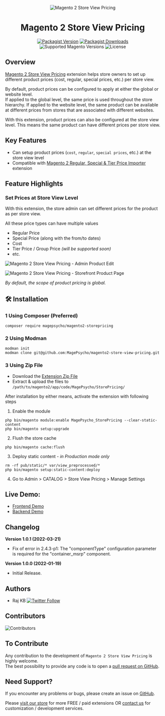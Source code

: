 <div align="center">

![Magento 2 Store View Pricing](https://i.imgur.com/d8QEHRb.png)
# Magento 2 Store View Pricing

</div>

<div align="center">

[![Packagist Version](https://img.shields.io/github/v/tag/MagePsycho/magento2-store-view-pricing?logo=packagist&sort=semver&label=packagist&style=for-the-badge)](https://packagist.org/packages/magepsycho/magento2-storepricing)
[![Packagist Downloads](https://img.shields.io/packagist/dt/magepsycho/magento2-storepricing.svg?logo=packagist&style=for-the-badge)](https://packagist.org/packages/magepsycho/magento2-storepricing/stats)
![Supported Magento Versions](https://img.shields.io/badge/magento-%202.3_|_2.4-brightgreen.svg?logo=magento&longCache=true&style=for-the-badge)
![License](https://img.shields.io/badge/license-MIT-green?color=%23234&style=for-the-badge)

</div>

## Overview
[Magento 2 Store View Pricing](https://www.magepsycho.com/magento2-store-view-pricing.html) extension helps store owners to set up different product prices (cost, regular, special prices, etc.) per store view.

By default, product prices can be configured to apply at either the global or website level.  
If applied to the global level, the same price is used throughout the store hierarchy. If applied to the website level, the same product can be available at different prices from stores that are associated with different websites.  

With this extension, product prices can also be configured at the store view level. This means the same product can have different prices per store view.

## Key Features
* Can setup product prices (`cost`, `regular`, `special prices`, etc.) at the store view level
* Compatible with [Magento 2 Regular, Special & Tier Price Importer](https://www.magepsycho.com/magento2-mass-regular-special-tier-group-price-importer.html) extension

## Feature Highlights

### Set Prices at Store View Level
With this extension, the store admin can set different prices for the product as per store view.

All these price types can have multiple values  
* Regular Price
* Special Price (along with the from/to dates)
* Cost
* Tier Price / Group Price *(will be supported soon)*
* etc.


![Magento 2 Store View Pricing - Admin Product Edit](https://www.magepsycho.com/media/catalog/product/9/0/90-1-m2-store-view-pricing-storefront-specific-store-prices.png)

![Magento 2 Store View Pricing - Storefront Product Page](https://www.magepsycho.com/media/catalog/product/9/0/90-m2-store-view-pricing-storefront-specific-store-prices.png)

*By default, the scope of product pricing is global.*

## 🛠️ Installation

### 1 Using Composer (Preferred)
```
composer require magepsycho/magento2-storepricing
```

### 2 Using Modman
```
modman init
modman clone git@github.com:MagePsycho/magento2-store-view-pricing.git
```

### 3 Using Zip File
* Download the [Extension Zip File](https://github.com/MagePsycho/magento2-store-view-pricing/archive/master.zip)
* Extract & upload the files to `/path/to/magento2/app/code/MagePsycho/StorePricing/`

After installation by either means, activate the extension with following steps

1. Enable the module
```
php bin/magento module:enable MagePsycho_StorePricing --clear-static-content
php bin/magento setup:upgrade
```
2. Flush the store cache
```
php bin/magento cache:flush
```
3. Deploy static content - *in Production mode only*
```
rm -rf pub/static/* var/view_preprocessed/*
php bin/magento setup:static-content:deploy
```
4. Go to Admin > CATALOG > Store View Pricing > Manage Settings

## Live Demo:

* [Frontend Demo](http://m2default.mage-expo.com/)
* [Backend Demo](http://m2default.mage-expo.com/admin_m2demo/?module=storepricing)

## Changelog

**Version 1.0.1 (2022-03-21)**

* Fix of error in 2.4.3-p1: The "componentType" configuration parameter is required for the "container_msrp" component.

**Version 1.0.0 (2022-01-19)**

* Initial Release.

## Authors
- Raj KB [![Twitter Follow](https://img.shields.io/twitter/follow/rajkbnp.svg?style=social)](https://twitter.com/rajkbnp)

## Contributors

![Contributors](https://contrib.rocks/image?repo=magepsycho/magento2-store-view-pricing)

## To Contribute
Any contribution to the development of `Magento 2 Store View Pricing` is highly welcome.  
The best possibility to provide any code is to open a [pull request on GitHub](https://github.com/MagePsycho/magento2-store-view-pricing/pulls).

## Need Support?
If you encounter any problems or bugs, please create an issue on [GitHub](https://github.com/MagePsycho/magento2-store-view-pricing/issues).

Please [visit our store](https://www.magepsycho.com/extensions/magento-2.html) for more FREE / paid extensions OR [contact us](https://magepsycho.com/contact) for customization / development services.
